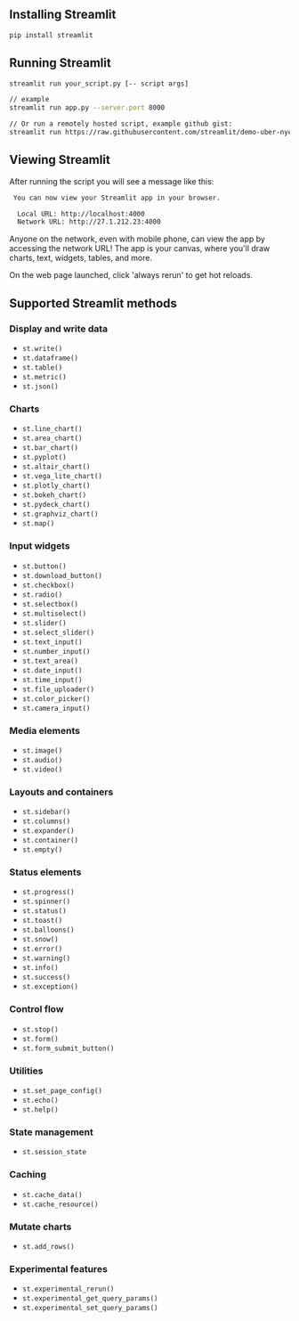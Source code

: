 ## Installing Streamlit

```bash
pip install streamlit
```

## Running Streamlit

```bash
streamlit run your_script.py [-- script args]

// example
streamlit run app.py --server.port 8000

// Or run a remotely hosted script, example github gist:
streamlit run https://raw.githubusercontent.com/streamlit/demo-uber-nyc-pickups/master/streamlit_app.py
```

## Viewing Streamlit

After running the script you will see a message like this:

```bash
 You can now view your Streamlit app in your browser.

  Local URL: http://localhost:4000
  Network URL: http://27.1.212.23:4000
```

Anyone on the network, even with mobile phone, can view the app by accessing the network URL!
The app is your canvas, where you'll draw charts, text, widgets, tables, and more.

On the web page launched, click 'always rerun' to get hot reloads.

## Supported Streamlit methods

### Display and write data

- `st.write()`
- `st.dataframe()`
- `st.table()`
- `st.metric()`
- `st.json()`

### Charts

- `st.line_chart()`
- `st.area_chart()`
- `st.bar_chart()`
- `st.pyplot()`
- `st.altair_chart()`
- `st.vega_lite_chart()`
- `st.plotly_chart()`
- `st.bokeh_chart()`
- `st.pydeck_chart()`
- `st.graphviz_chart()`
- `st.map()`

### Input widgets

- `st.button()`
- `st.download_button()`
- `st.checkbox()`
- `st.radio()`
- `st.selectbox()`
- `st.multiselect()`
- `st.slider()`
- `st.select_slider()`
- `st.text_input()`
- `st.number_input()`
- `st.text_area()`
- `st.date_input()`
- `st.time_input()`
- `st.file_uploader()`
- `st.color_picker()`
- `st.camera_input()`

### Media elements

- `st.image()`
- `st.audio()`
- `st.video()`

### Layouts and containers

- `st.sidebar()`
- `st.columns()`
- `st.expander()`
- `st.container()`
- `st.empty()`

### Status elements

- `st.progress()`
- `st.spinner()`
- `st.status()`
- `st.toast()`
- `st.balloons()`
- `st.snow()`
- `st.error()`
- `st.warning()`
- `st.info()`
- `st.success()`
- `st.exception()`

### Control flow

- `st.stop()`
- `st.form()`
- `st.form_submit_button()`

### Utilities

- `st.set_page_config()`
- `st.echo()`
- `st.help()`

### State management

- `st.session_state`

### Caching

- `st.cache_data()`
- `st.cache_resource()`

### Mutate charts

- `st.add_rows()`

### Experimental features

- `st.experimental_rerun()`
- `st.experimental_get_query_params()`
- `st.experimental_set_query_params()`
